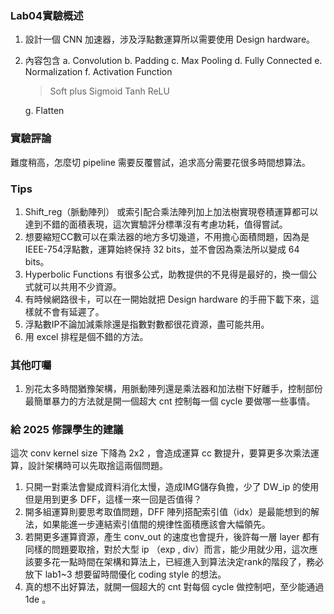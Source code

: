 ### Lab04實驗概述
1. 設計一個 CNN 加速器，涉及浮點數運算所以需要使用 Design hardware。
2. 內容包含
   a. Convolution
   b. Padding
   c. Max Pooling
   d. Fully Connected
   e. Normalization
   f. Activation Function
   > Soft plus
   > Sigmoid
   > Tanh
   > ReLU

   g. Flatten

### 實驗評論

難度稍高，怎麼切 pipeline 需要反覆嘗試，追求高分需要花很多時間想算法。

### Tips

1. Shift_reg（脈動陣列） 或索引配合乘法陣列加上加法樹實現卷積運算都可以達到不錯的面積表現，這次實驗評分標準沒有考慮功耗，值得嘗試。
2. 想要縮短CC數可以在乘法器的地方多切幾道，不用擔心面積問題，因為是IEEE-754浮點數，運算始終保持 32 bits，並不會因為乘法所以變成 64 bits。
3. Hyperbolic Functions 有很多公式，助教提供的不見得是最好的，換一個公式就可以共用不少資源。
4. 有時候網路很卡，可以在一開始就把 Design hardware 的手冊下載下來，這樣就不會有延遲了。
5. 浮點數IP不論加減乘除還是指數對數都很花資源，盡可能共用。
6. 用 excel 排程是個不錯的方法。

### 其他叮囑
1. 別花太多時間猶豫架構，用脈動陣列還是乘法器和加法樹下好離手，控制部份最簡單暴力的方法就是開一個超大 cnt 控制每一個 cycle 要做哪一些事情。

### 給 2025 修課學生的建議
這次 conv kernel size 下降為 2x2 ，會造成運算 cc 數提升，要算更多次乘法運算，設計架構時可以先取捨這兩個問題。

1. 只開一對乘法會變成資料消化太慢，造成IMG儲存負擔，少了 DW_ip 的使用但是用到更多 DFF，這樣一來一回是否值得？
2. 開多組運算則要思考取值問題，DFF 陣列搭配索引值（idx）是最能想到的解法，如果能進一步連結索引值間的規律性面積應該會大幅領先。
3. 若開更多運算資源，產生 conv_out 的速度也會提升，後許每一層 layer 都有同樣的問題要取捨，對於大型 ip （exp , div）而言，能少用就少用，這次應該要多花一點時間在架構和算法上，已經進入到算法決定rank的階段了，務必放下 lab1~3 想要留時間優化 coding style 的想法。
4. 真的想不出好算法，就開一個超大的 cnt 對每個 cycle 做控制吧，至少能通過 1de 。


